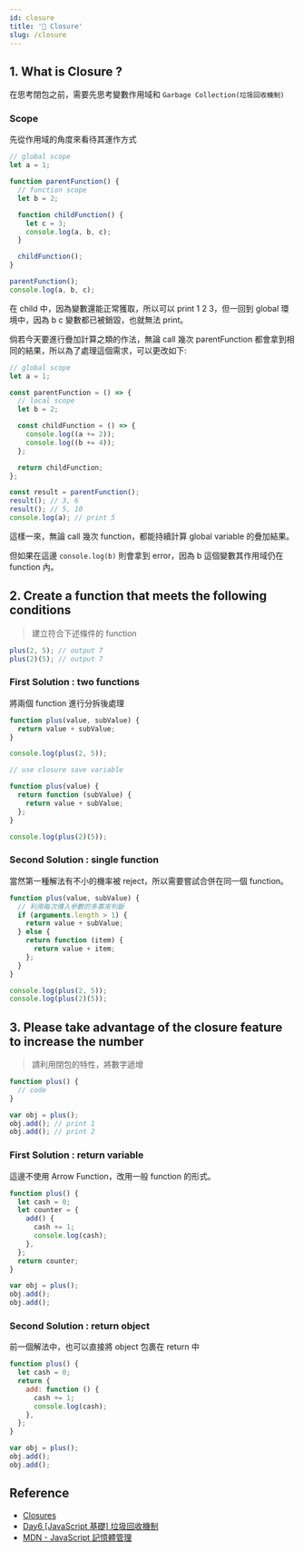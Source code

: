 ```yaml
---
id: closure
title: '📄 Closure'
slug: /closure
---
```


## 1. What is Closure ?

在思考閉包之前，需要先思考變數作用域和 `Garbage Collection(垃圾回收機制)`

<!-- closure 除了包含本身是一個 function 外，也含括了自身內部的環境，同時也能去獲取外部 function 的變數。

因此可以理解為，closure 本身是一個 child function，用來保存處理 parent function 的變數。

之所以需要這個功能，在於多數高階語言，大多帶有 `Garbage Collection(垃圾回收機制)`，JS 自然也不例外。

每當 function 執行完畢後，即會觸發這個機制，將內部作用域內容銷毀。 -->

### Scope

先從作用域的角度來看待其運作方式

```js
// global scope
let a = 1;

function parentFunction() {
  // function scope
  let b = 2;

  function childFunction() {
    let c = 3;
    console.log(a, b, c);
  }

  childFunction();
}

parentFunction();
console.log(a, b, c);
```

在 child 中，因為變數還能正常獲取，所以可以 print 1 2 3，但一回到 global 環境中，因為 b c 變數都已被銷毀，也就無法 print。

倘若今天要進行疊加計算之類的作法，無論 call 幾次 parentFunction 都會拿到相同的結果，所以為了處理這個需求，可以更改如下:

```js
// global scope
let a = 1;

const parentFunction = () => {
  // local scope
  let b = 2;

  const childFunction = () => {
    console.log((a += 2));
    console.log((b += 4));
  };

  return childFunction;
};

const result = parentFunction();
result(); // 3, 6
result(); // 5, 10
console.log(a); // print 5
```

這樣一來，無論 call 幾次 function，都能持續計算 global variable 的疊加結果。

但如果在這邊 `console.log(b)` 則會拿到 error，因為 b 這個變數其作用域仍在 function 內。

## 2. Create a function that meets the following conditions

> 建立符合下述條件的 function

```js
plus(2, 5); // output 7
plus(2)(5); // output 7
```

### First Solution : two functions

將兩個 function 進行分拆後處理

```js
function plus(value, subValue) {
  return value + subValue;
}

console.log(plus(2, 5));
```

```js
// use closure save variable

function plus(value) {
  return function (subValue) {
    return value + subValue;
  };
}

console.log(plus(2)(5));
```

### Second Solution : single function

當然第一種解法有不小的機率被 reject，所以需要嘗試合併在同一個 function。

```js
function plus(value, subValue) {
  // 利用每次傳入參數的多寡來判斷
  if (arguments.length > 1) {
    return value + subValue;
  } else {
    return function (item) {
      return value + item;
    };
  }
}

console.log(plus(2, 5));
console.log(plus(2)(5));
```

## 3. Please take advantage of the closure feature to increase the number

> 請利用閉包的特性，將數字遞增

```js
function plus() {
  // code
}

var obj = plus();
obj.add(); // print 1
obj.add(); // print 2
```

### First Solution : return variable

這邊不使用 Arrow Function，改用一般 function 的形式。

```js
function plus() {
  let cash = 0;
  let counter = {
    add() {
      cash += 1;
      console.log(cash);
    },
  };
  return counter;
}

var obj = plus();
obj.add();
obj.add();
```

### Second Solution : return object

前一個解法中，也可以直接將 object 包裹在 return 中

```js
function plus() {
  let cash = 0;
  return {
    add: function () {
      cash += 1;
      console.log(cash);
    },
  };
}

var obj = plus();
obj.add();
obj.add();
```

## Reference

- [Closures](https://developer.mozilla.org/zh-TW/docs/Web/JavaScript/Closures)
- [Day6 [JavaScript 基礎] 垃圾回收機制](https://ithelp.ithome.com.tw/articles/10214185)
- [MDN - JavaScript 記憶體管理](https://developer.mozilla.org/en-US/docs/Web/JavaScript/Memory_Management)

